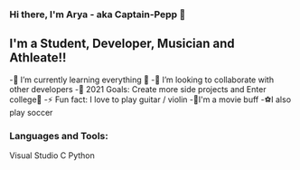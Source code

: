 ### Hi there, I'm Arya - aka Captain-Pepp 👋



## I'm a Student, Developer, Musician and Athleate!!
-🌱 I’m currently learning everything 🤣
-👯 I’m looking to collaborate with other developers
-🥅 2021 Goals: Create more side projects and Enter college🤞
-⚡ Fun fact: I love to play guitar / violin
-🎥I'm a movie buff
-⚽I also play soccer


### Languages and Tools:
Visual Studio 
C
Python

